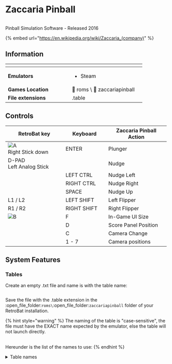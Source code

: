 # Zaccaria Pinball

<div align="left">

<figure><img src="https://raw.githubusercontent.com/fabricecaruso/es-theme-carbon/55ff14aa79c95ecc70133072e6ac19fed3555b56/art/logos/zaccariapinball.svg" alt=""><figcaption></figcaption></figure>

</div>

Pinball Simulation Software - Released 2016

{% embed url="https://en.wikipedia.org/wiki/Zaccaria_(company)" %}

## Information

<table data-header-hidden><thead><tr><th width="184"></th><th></th><th data-hidden></th></tr></thead><tbody><tr><td><strong>Emulators</strong></td><td><ul><li>Steam</li></ul></td><td></td></tr><tr><td><strong>Games Location</strong></td><td><span data-gb-custom-inline data-tag="emoji" data-code="1f4c2">📂</span> roms \ <span data-gb-custom-inline data-tag="emoji" data-code="1f4c2">📂</span> zaccariapinball</td><td></td></tr><tr><td><strong>File extensions</strong></td><td>.table</td><td></td></tr></tbody></table>

## Controls

<table><thead><tr><th width="215">RetroBat key</th><th width="140">Keyboard</th><th width="229">Zaccaria Pinball Action</th></tr></thead><tbody><tr><td><img src="../../../.gitbook/assets/image (25).png" alt="A"><br>Right Stick down</td><td>ENTER</td><td>Plunger</td></tr><tr><td>D-PAD<br>Left Analog Stick</td><td></td><td>Nudge</td></tr><tr><td></td><td>LEFT CTRL</td><td>Nudge Left</td></tr><tr><td></td><td>RIGHT CTRL</td><td>Nudge Right</td></tr><tr><td></td><td>SPACE</td><td>Nudge Up</td></tr><tr><td>L1 / L2</td><td>LEFT SHIFT</td><td>Left Flipper</td></tr><tr><td>R1 / R2</td><td>RIGHT SHIFT</td><td>Right Flipper</td></tr><tr><td><img src="../../../.gitbook/assets/image (11).png" alt="B"></td><td>F</td><td>In-Game UI Size</td></tr><tr><td><img src="../../../.gitbook/assets/image (45).png" alt="" data-size="original"></td><td>D</td><td>Score Panel Position</td></tr><tr><td><img src="../../../.gitbook/assets/image (43).png" alt="" data-size="line"></td><td>C</td><td>Camera Change</td></tr><tr><td></td><td>1 - 7</td><td>Camera positions</td></tr></tbody></table>

## System Features

### Tables

Create an empty .txt file and name is with the table name:

<div align="left">

<figure><img src="https://i.imgur.com/RwUbyf8.png" alt=""><figcaption></figcaption></figure>

</div>

Save the file with the .table extension in the :open\_file\_folder:`roms\`:open\_file\_folder:`zaccariapinball` folder of your RetroBat installation.&#x20;

{% hint style="warning" %}
The naming of the table is "case-sensitive", the file must have the EXACT name expected by the emulator, else the table will not launch directly.

\
Hereunder is the list of the names to use:
{% endhint %}

<details>

<summary>Table names</summary>

Aerobatics\
Aerobatics Retro\
Aliens\
Beast Master\
Blackbelt\
Blackbelt 2018\
Blackbelt Retro\
Caveman\
Cine Star\
Cine Star Deluxe\
Circus\
Circus 2017\
Circus Retro\
Clown\
Clown 2019\
Clown Retro\
Combat\
Combat 2017\
Combat Deluxe\
Combat Retro\
Devil Riders\
Devil Riders 2019\
Devil Riders Retro\
Earth Wind Fire\
Earth Wind Fire 2017\
Earth Wind Fire Retro\
Farfalla\
Farfalla 2017\
Farfalla Deluxe\
Farfalla Retro\
Fire Mountain\
Fire Mountain 2019\
Fire Mountain Retro\
Firefighter\
Future World\
Future World 2018\
Granada\
Hippie\
Hot Wheels\
Hot Wheels 2017\
Hot Wheels Retro\
House of Diamonds\
House of Diamonds 2017\
House of Diamonds Deluxe\
House of Diamonds Retro\
Locomotion\
Locomotion 2018\
Locomotion Retro\
Lucky Fruit\
Magic Castle\
Magic Castle 2017\
Magic Castle Retro\
Mexico '86\
Mexico '86 Retro\
Moon Flight\
Mystic Star\
Mystic Star Retro\
Nautilus\
Nautilus 2018\
Nautilus Retro\
Pinball Champ\
Pinball Champ '82\
Pinball Champ 2018\
Pinball Champ Retro\
Pool Champion\
Pool Champion 2018\
Pool Champion Deluxe\
POSTAL Redux SS\
POSTAL Redux Deluxe\
POSTAL Redux Remake\
POSTAL Redux Retro\
POSTAL 2 SS\
POSTAL 2 Deluxe\
POSTAL 2 Remake\
POSTAL 2 Retro\
Red Show\
Red Show Deluxe\
Robot\
Robot 2018\
Robot Deluxe\
Robot Retro\
Shooting The Rapids\
Shooting The Rapids 2016\
Shooting The Rapids Retro\
Soccer Kings\
Soccer Kings Retro\
Space Shuttle\
Space Shuttle 2016\
Space Shuttle Deluxe\
Space Shuttle Retro\
Speed King\
Spooky\
Spooky 2017\
Spooky Deluxe\
Spooky Retro\
Star God\
Star God 2019\
Star God Retro\
Star's Phoenix\
Star's Phoenix 2018\
Strike\
Strike Deluxe\
Supersonic\
Supersonic Retro\
The Mummy\
Time Machine\
Time Machine 2019\
Time Machine Retro\
Top Hand\
Tropical\
Tropical 2019\
Universe\
Universe Deluxe\
Universe Retro\
Voyager\
Winter Sports\
Winter Sports 2018\
Wizard\
Wood's Queen\
Wood's Queen 2019\
Zankor\
Zankor Deluxe\
Zankor 2017\
Zankor Retro\
Zombie\
Zombie Invasion

</details>

&#x20;
